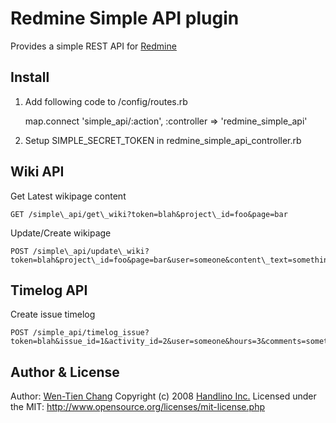 # Redmine Simple API plugin

Provides a simple REST API for [Redmine](http://www.redmine.org/)

## Install

1. Add following code to /config/routes.rb

    map.connect 'simple\_api/:action', :controller => 'redmine\_simple\_api'

2. Setup SIMPLE\_SECRET\_TOKEN in redmine\_simple\_api\_controller.rb

## Wiki API

Get Latest wikipage content

    GET /simple\_api/get\_wiki?token=blah&project\_id=foo&page=bar
    
Update/Create wikipage

    POST /simple\_api/update\_wiki?token=blah&project\_id=foo&page=bar&user=someone&content\_text=something

## Timelog API

Create issue timelog

    POST /simple_api/timelog_issue?token=blah&issue_id=1&activity_id=2&user=someone&hours=3&comments=something  

## Author & License

Author: [Wen-Tien Chang](mailto:ihower@handlino.com)
Copyright (c) 2008 [Handlino Inc.](http://handlino.com)
Licensed under the MIT: http://www.opensource.org/licenses/mit-license.php
